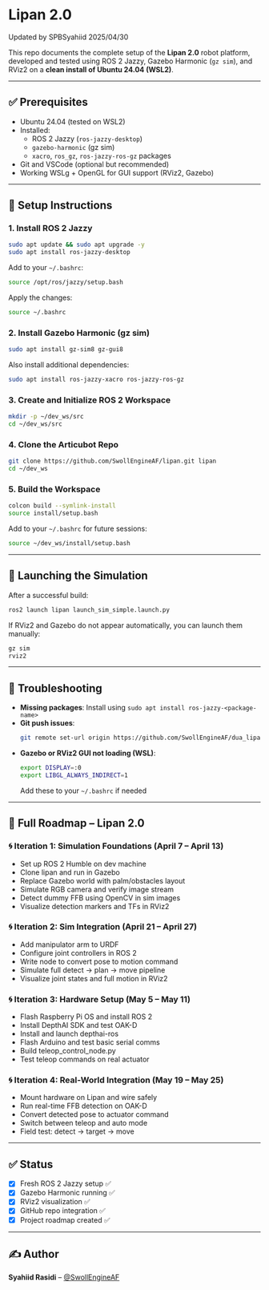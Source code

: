 # Lipan 2.0
Updated by SPBSyahiid 2025/04/30

This repo documents the complete setup of the **Lipan 2.0** robot platform, developed and tested using ROS 2 Jazzy, Gazebo Harmonic (`gz sim`), and RViz2 on a **clean install of Ubuntu 24.04 (WSL2)**.

---

## ✅ Prerequisites

- Ubuntu 24.04 (tested on WSL2)
- Installed:
  - ROS 2 Jazzy (`ros-jazzy-desktop`)
  - `gazebo-harmonic` (gz sim)
  - `xacro`, `ros_gz`, `ros-jazzy-ros-gz` packages
- Git and VSCode (optional but recommended)
- Working WSLg + OpenGL for GUI support (RViz2, Gazebo)

---

## 🧰 Setup Instructions

### 1. Install ROS 2 Jazzy
```bash
sudo apt update && sudo apt upgrade -y
sudo apt install ros-jazzy-desktop
```
Add to your `~/.bashrc`:
```bash
source /opt/ros/jazzy/setup.bash
```
Apply the changes:
```bash
source ~/.bashrc
```

### 2. Install Gazebo Harmonic (gz sim)
```bash
sudo apt install gz-sim8 gz-gui8
```
Also install additional dependencies:
```bash
sudo apt install ros-jazzy-xacro ros-jazzy-ros-gz
```

### 3. Create and Initialize ROS 2 Workspace
```bash
mkdir -p ~/dev_ws/src
cd ~/dev_ws/src
```

### 4. Clone the Articubot Repo
```bash
git clone https://github.com/SwollEngineAF/lipan.git lipan
cd ~/dev_ws
```

### 5. Build the Workspace
```bash
colcon build --symlink-install
source install/setup.bash
```
Add to your `~/.bashrc` for future sessions:
```bash
source ~/dev_ws/install/setup.bash
```

---

## 🚀 Launching the Simulation
After a successful build:
```bash
ros2 launch lipan launch_sim_simple.launch.py
```
If RViz2 and Gazebo do not appear automatically, you can launch them manually:
```bash
gz sim
rviz2
```

---

## 🔧 Troubleshooting

- **Missing packages**: Install using `sudo apt install ros-jazzy-<package-name>`
- **Git push issues**:
  ```bash
  git remote set-url origin https://github.com/SwollEngineAF/dua_lipan.git
  ```
- **Gazebo or RViz2 GUI not loading (WSL)**:
  ```bash
  export DISPLAY=:0
  export LIBGL_ALWAYS_INDIRECT=1
  ```
  Add these to your `~/.bashrc` if needed

---

## 📆 Full Roadmap – Lipan 2.0

### 🌀 Iteration 1: Simulation Foundations (April 7 – April 13)
- Set up ROS 2 Humble on dev machine
- Clone lipan and run in Gazebo
- Replace Gazebo world with palm/obstacles layout
- Simulate RGB camera and verify image stream
- Detect dummy FFB using OpenCV in sim images
- Visualize detection markers and TFs in RViz2

### 🌀 Iteration 2: Sim Integration (April 21 – April 27)
- Add manipulator arm to URDF
- Configure joint controllers in ROS 2
- Write node to convert pose to motion command
- Simulate full detect → plan → move pipeline
- Visualize joint states and full motion in RViz2

### 🌀 Iteration 3: Hardware Setup (May 5 – May 11)
- Flash Raspberry Pi OS and install ROS 2
- Install DepthAI SDK and test OAK-D
- Install and launch depthai-ros
- Flash Arduino and test basic serial comms
- Build teleop_control_node.py
- Test teleop commands on real actuator

### 🌀 Iteration 4: Real-World Integration (May 19 – May 25)
- Mount hardware on Lipan and wire safely
- Run real-time FFB detection on OAK-D
- Convert detected pose to actuator command
- Switch between teleop and auto mode
- Field test: detect → target → move

---

## ✅ Status

- [x] Fresh ROS 2 Jazzy setup ✅
- [x] Gazebo Harmonic running ✅
- [x] RViz2 visualization ✅
- [x] GitHub repo integration ✅
- [x] Project roadmap created ✅

---

## ✍️ Author
**Syahiid Rasidi** – [@SwollEngineAF](https://github.com/SwollEngineAF)
